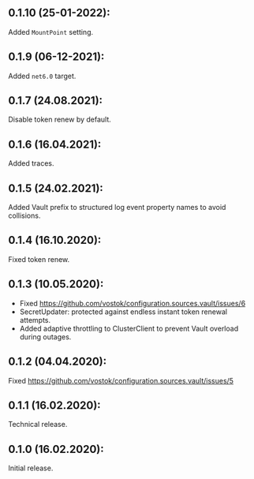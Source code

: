 ## 0.1.10 (25-01-2022):

Added `MountPoint` setting.

## 0.1.9 (06-12-2021):

Added `net6.0` target.

## 0.1.7 (24.08.2021):

Disable token renew by default.

## 0.1.6 (16.04.2021):

Added traces.

## 0.1.5 (24.02.2021):

Added Vault prefix to structured log event property names to avoid collisions.

## 0.1.4 (16.10.2020):

Fixed token renew.

## 0.1.3 (10.05.2020):

- Fixed https://github.com/vostok/configuration.sources.vault/issues/6
- SecretUpdater: protected against endless instant token renewal attempts.
- Added adaptive throttling to ClusterClient to prevent Vault overload during outages.

## 0.1.2 (04.04.2020):

Fixed https://github.com/vostok/configuration.sources.vault/issues/5

## 0.1.1 (16.02.2020):

Technical release.

## 0.1.0 (16.02.2020):

Initial release.